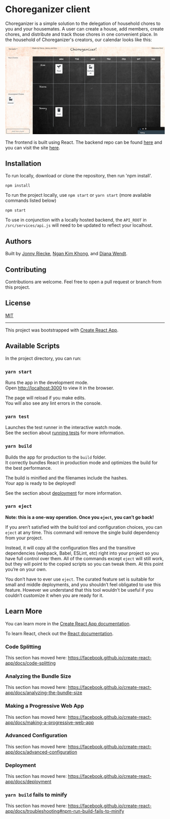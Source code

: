 # Choreganizer client

Choreganizer is a simple solution to the delegation of household chores to you and your housemates. A user can create a house, add members, create chores, and distribute and track those chores in one convenient place. In the household of Choreganizer's creators, our calendar looks like this:

![Image of calendar with chores](public/thumbnailphoto.png)


The frontend is built using React. The backend repo can be found [here](https://github.com/Jricecake/Mod-4-Choreganizer-Back-End) and you can visit the site [here](https://choreganizer-f0c34.web.app/).

## Installation

  To run locally, download or clone the repository, then run 'npm install'.
  ```
  npm install
  ```
  To run the project locally, use `npm start` or `yarn start` (more available commands listed below)
  ```
  npm start
  ```
  To use in conjunction with a locally hosted backend, the `API_ROOT` in `/src/services/api.js` will need to be updated to reflect your localhost. 

## Authors

Built by [Jonny Riecke](https://github.com/Jricecake), [Ngan Kim Khong](https://github.com/nk2303), and [Diana Wendt](https://github.com/dianakw8591).

## Contributing

Contributions are welcome. Feel free to open a pull request or branch from this project.

## License

[MIT](https://choosealicense.com/licenses/mit/)

_______

This project was bootstrapped with [Create React App](https://github.com/facebook/create-react-app).

## Available Scripts

In the project directory, you can run:

### `yarn start`

Runs the app in the development mode.<br />
Open [http://localhost:3000](http://localhost:3000) to view it in the browser.

The page will reload if you make edits.<br />
You will also see any lint errors in the console.

### `yarn test`

Launches the test runner in the interactive watch mode.<br />
See the section about [running tests](https://facebook.github.io/create-react-app/docs/running-tests) for more information.

### `yarn build`

Builds the app for production to the `build` folder.<br />
It correctly bundles React in production mode and optimizes the build for the best performance.

The build is minified and the filenames include the hashes.<br />
Your app is ready to be deployed!

See the section about [deployment](https://facebook.github.io/create-react-app/docs/deployment) for more information.

### `yarn eject`

**Note: this is a one-way operation. Once you `eject`, you can’t go back!**

If you aren’t satisfied with the build tool and configuration choices, you can `eject` at any time. This command will remove the single build dependency from your project.

Instead, it will copy all the configuration files and the transitive dependencies (webpack, Babel, ESLint, etc) right into your project so you have full control over them. All of the commands except `eject` will still work, but they will point to the copied scripts so you can tweak them. At this point you’re on your own.

You don’t have to ever use `eject`. The curated feature set is suitable for small and middle deployments, and you shouldn’t feel obligated to use this feature. However we understand that this tool wouldn’t be useful if you couldn’t customize it when you are ready for it.

## Learn More

You can learn more in the [Create React App documentation](https://facebook.github.io/create-react-app/docs/getting-started).

To learn React, check out the [React documentation](https://reactjs.org/).

### Code Splitting

This section has moved here: https://facebook.github.io/create-react-app/docs/code-splitting

### Analyzing the Bundle Size

This section has moved here: https://facebook.github.io/create-react-app/docs/analyzing-the-bundle-size

### Making a Progressive Web App

This section has moved here: https://facebook.github.io/create-react-app/docs/making-a-progressive-web-app

### Advanced Configuration

This section has moved here: https://facebook.github.io/create-react-app/docs/advanced-configuration

### Deployment

This section has moved here: https://facebook.github.io/create-react-app/docs/deployment

### `yarn build` fails to minify

This section has moved here: https://facebook.github.io/create-react-app/docs/troubleshooting#npm-run-build-fails-to-minify
